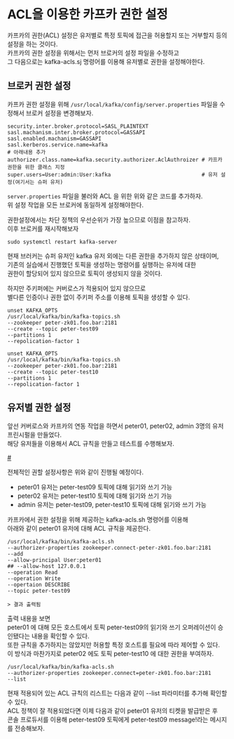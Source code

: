 # ACL을 이용한 카프카 권한 설정  

카프카의 권한(ACL) 설정은 유저별로 특정 토픽에 접근을 허용할지 또는 거부할지 등의 설정을 하는 것이다.   
카프카의 권한 설정을 위해서는 먼저 브로커의 설정 파일을 수정하고    
그 다음으로는 kafka-acls.sj 명령어를 이용해 유저별로 권한을 설정해야한다.   

## 브로커 권한 설정 

카프카 권한 설정을 위해 `/usr/local/kafka/config/server.properties` 파일을 수정해서 브로커 설정을 변경해보자.  

```properties 
security.inter.broker.protocol=SASL_PLAINTEXT
sasl.machanism.inter.broker.protocol=GASSAPI
sasl.enabled.machanism=GASSAPI
sasl.kerberos.service.name=kafka
# 아래내용 추가 
authorizer.class.name=kafka.security.authorizer.AclAuthroizer # 카프카 권한을 위한 클래스 지정
super.users=User:admin:User:kafka                             # 유저 설정(여기서는 슈퍼 유저)
```
`server.properties` 파일을 불러와 ACL 을 위한 위와 같은 코드를 추가하자.    
위 설정 작업을 모든 브로커에 동일하게 설정해야한다.    

권한설정에서는 차단 정책의 우선순위가 가장 높으므로 이점을 참고하자.   
이후 브로커를 재시작해보자 

```
sudo systemctl restart kafka-server 
``` 

현재 브러커는 슈퍼 유저인 kafka 유저 외에는 다른 권한을 추가하지 않은 상태이며,    
기존의 실습에서 진행했던 토픽을 생성하는 명령어를 실행하는 유저에 대한    
권한이 할당되어 있지 않으므로 토픽이 생성되지 않을 것이다.    
 
하지만 주키퍼에는 커버로스가 적용되어 있지 않으므로     
별다른 인증이나 권한 없이 주키퍼 주소를 이용해 토픽을 생성할 수 있다. 

```
unset KAFKA_OPTS
/usr/local/kafka/bin/kafka-topics.sh 
--zookeeper peter-zk01.foo.bar:2181 
--create --topic peter-test09
--partitions 1
--repolication-factor 1

unset KAFKA_OPTS
/usr/local/kafka/bin/kafka-topics.sh 
--zookeeper peter-zk01.foo.bar:2181 
--create --topic peter-test10
--partitions 1
--repolication-factor 1
```

## 유저별 권한 설정 

앞선 커버로스와 카프카의 연동 작업을 하면서 peter01, peter02, admin 3명의 유저 프린시펄을 만들었다.   
해당 유저들을 이용해서 ACL 규칙을 만들고 테스트를 수행해보자.   

[#](#)  

전체적인 권할 설정사항은 위와 같이 진행될 예정이다.  
 
* peter01 유저는 peter-test09 토픽에 대해 읽기와 쓰기 가능   
* peter02 유저는 peter-test10 토픽에 대해 읽기와 쓰기 가능   
* admin 유저는 peter-test09, peter-test10 토픽에 대해 읽기와 쓰기 가능   

카프카에서 권한 설정을 위해 제공하는 kafka-acls.sh  명령어를 이용해     
아래와 같이 peter01 유저에 대해 ACL 규칙을 제공한다.    

```shell 
/usr/local/kafka/bin/kafka-acls.sh  
--authorizer-properties zookeeper.connect-peter-zk01.foo.bar:2181
--add 
--allow-principal User:peter01
## --allow-host 127.0.0.1
--operation Read
--operation Write
--opertaion DESCRIBE
--topic peter-test09

> 결과 출력됨 
```

출력 내용을 보면    
peter01 에 대해 모든 호스트에서 토픽 peter-test09의 읽기와 쓰기 오퍼레이션이 승인됐다는 내용을 확인할 수 있다.    
또한 규칙을 추가하지는 않았지만 허용할 특정 호스트를 필요에 따라 제어할 수 있다.  
이 방식과 마찬가지로 peter02 에도 토픽 peter-test10 에 대한 권한을 부여하자.   

```shell
/usr/local/kafka/bin/kafka-acls.sh    
--authorizer-properties zookeeper.connect=peter-zk01.foo.bar:2181    
--list
```

현재 적용되어 있는 ACL 규칙의 리스트는 다음과 같이 --list 파라미터를 추가해 확인할 수 있다.      
ACL 정책이 잘 적용되었다면 이제 다음과 같이 peter01 유저의 티켓을 발급받은 후      
콘솔 프로듀서를 이용해 peter-test09 토픽에게 peter-test09 message!라는 메시지를 전송해보자.  






  




